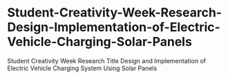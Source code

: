 # Student-Creativity-Week-Research-Design-Implementation-of-Electric-Vehicle-Charging-Solar-Panels
Student Creativity Week Research Title Design and Implementation of Electric Vehicle Charging System Using Solar Panels
